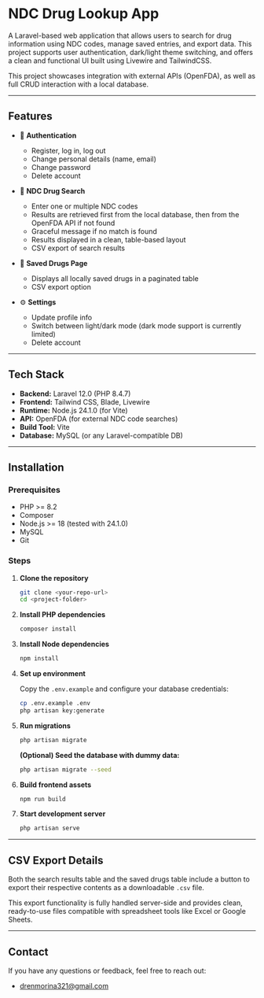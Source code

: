 # NDC Drug Lookup App

A Laravel-based web application that allows users to search for drug information using NDC codes, manage saved entries, and export data. This project supports user authentication, dark/light theme switching, and offers a clean and functional UI built using Livewire and TailwindCSS.

This project showcases integration with external APIs (OpenFDA), as well as full CRUD interaction with a local database.

---

## Features

- 🔐 **Authentication**
  - Register, log in, log out
  - Change personal details (name, email)
  - Change password
  - Delete account

- 🔎 **NDC Drug Search**
  - Enter one or multiple NDC codes
  - Results are retrieved first from the local database, then from the OpenFDA API if not found
  - Graceful message if no match is found
  - Results displayed in a clean, table-based layout
  - CSV export of search results

- 💾 **Saved Drugs Page**
  - Displays all locally saved drugs in a paginated table
  - CSV export option

- ⚙️ **Settings**
  - Update profile info
  - Switch between light/dark mode (dark mode support is currently limited)
  - Delete account



---

## Tech Stack

- **Backend:** Laravel 12.0 (PHP 8.4.7)
- **Frontend:** Tailwind CSS, Blade, Livewire
- **Runtime:** Node.js 24.1.0 (for Vite)
- **API:** OpenFDA (for external NDC code searches)
- **Build Tool:** Vite
- **Database:** MySQL (or any Laravel-compatible DB)

---

## Installation

### Prerequisites

- PHP >= 8.2
- Composer
- Node.js >= 18 (tested with 24.1.0)
- MySQL
- Git

### Steps

1. **Clone the repository**

   ```bash
   git clone <your-repo-url>
   cd <project-folder>
   ```

2. **Install PHP dependencies**

   ```bash
   composer install
   ```

3. **Install Node dependencies**

   ```bash
   npm install
   ```

4. **Set up environment**

   Copy the `.env.example` and configure your database credentials:

   ```bash
   cp .env.example .env
   php artisan key:generate
   ```

5. **Run migrations**

   ```bash
   php artisan migrate
   ```

   **(Optional) Seed the database with dummy data:**

   ```bash
   php artisan migrate --seed
   ```

6. **Build frontend assets**

   ```bash
   npm run build
   ```

7. **Start development server**



     ```bash
     php artisan serve
     ```



---

## CSV Export Details

Both the search results table and the saved drugs table include a button to export their respective contents as a downloadable `.csv` file.

This export functionality is fully handled server-side and provides clean, ready-to-use files compatible with spreadsheet tools like Excel or Google Sheets.

---

## Contact

If you have any questions or feedback, feel free to reach out:

- drenmorina321@gmail.com
